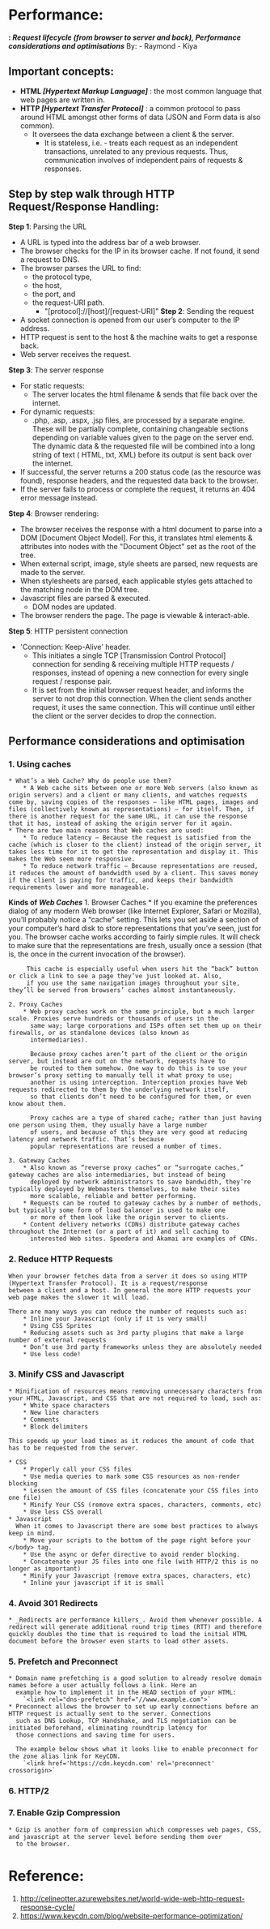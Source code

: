 
# Performance: 
**: _Request lifecycle (from browser to server and back), Performance considerations and optimisations_**
By: 
    - Raymond
    - Kiya


## Important concepts:
* **HTML _[Hypertext Markup Language]_** : the most common language that web pages are written in.
* **HTTP _[Hypertext Transfer Protocol]_** : a common protocol to pass around HTML amongst other forms of data (JSON and Form data is also common).
    * It oversees the data exchange between a client & the server.
        * It is stateless, i.e. - treats each request as an independent transactions, unrelated to any previous requests. Thus, communication involves of independent pairs of requests & responses.
## Step by step walk through HTTP Request/Response Handling:
**Step 1**: Parsing the URL
* A URL is typed into the address bar of a web browser.
* The browser checks for the IP in its browser cache. If not found, it send a request to DNS.
* The browser parses the URL to find: 
    * the protocol type, 
    * the host, 
    * the port, and 
    * the request-URI path.
        * "[protocol]://[host]/[request-URI]"
**Step 2**: Sending the request
* A socket connection is opened from our user’s computer to the IP address.
* HTTP request is sent to the host & the machine waits to get a response back.
* Web server receives the request.

**Step 3**: The server response
* For static requests:
    * The server locates the html filename & sends that file back over the internet.
* For dynamic requests:
    * .php, .asp, .aspx, .jsp files, are processed by a separate engine. These will be partially complete, containing changeable
       sections depending on variable values given to the page on the server end. The dynamic data & the requested file will be 
       combined into a long string of text ( HTML, txt, XML) before its output is sent back over the internet.
* If successful, the server returns a 200 status code (as the resource was found), response headers, and the requested data back to the browser.
* If the server fails to process or complete the request, it returns an 404 error message instead.

**Step 4**: Browser rendering:
* The browser receives the response with a html document to parse into a DOM [Document Object Model]. For this, it translates html
elements & attributes into nodes with the "Document Object" set as the root of the tree.
* When external script, image, style sheets are parsed, new requests are made to the server.
* When stylesheets are parsed, each applicable styles gets attached to the matching node in the DOM tree.
* Javascript files are parsed & executed.
    * DOM nodes are updated.
* The browser renders the page. The page is viewable & interact-able.

**Step 5**: HTTP persistent connection
* 'Connection: Keep-Alive' header.
    * This initiates a single TCP [Transmission Control Protocol] connection for sending & receiving multiple HTTP requests / responses, instead of opening a new connection for every single request / response pair.
    * It is set from the initial browser request header, and informs the server to not drop this connection. When the client 
       sends another request, it uses the same connection. This will continue until either the client or the server decides to drop the
       connection.

## Performance considerations and optimisation

### 1. Using caches
    * What’s a Web Cache? Why do people use them?
        * A Web cache sits between one or more Web servers (also known as origin servers) and a client or many clients, and watches requests come by, saving copies of the responses — like HTML pages, images and files (collectively known as representations) — for itself. Then, if there is another request for the same URL, it can use the response that it has, instead of asking the origin server for it again.
    * There are two main reasons that Web caches are used:
        * To reduce latency — Because the request is satisfied from the cache (which is closer to the client) instead of the origin server, it takes less time for it to get the representation and display it. This makes the Web seem more responsive.
        * To reduce network traffic — Because representations are reused, it reduces the amount of bandwidth used by a client. This saves money if the client is paying for traffic, and keeps their bandwidth requirements lower and more manageable.

**Kinds of _Web Caches_**
    1. Browser Caches
        * If you examine the preferences dialog of any modern Web browser (like Internet Explorer, Safari or Mozilla), you’ll probably
          notice a “cache” setting. This lets you set aside a section of your computer’s hard disk to store representations that you’ve
          seen, just for you. The browser cache works according to fairly simple rules. It will check to make sure that the 
          representations are fresh, usually once a session (that is, the once in the current invocation of the browser).

         This cache is especially useful when users hit the “back” button or click a link to see a page they’ve just looked at. Also, 
         if you use the same navigation images throughout your site, they’ll be served from browsers’ caches almost instantaneously.

    2. Proxy Caches
        * Web proxy caches work on the same principle, but a much larger scale. Proxies serve hundreds or thousands of users in the 
          same way; large corporations and ISPs often set them up on their firewalls, or as standalone devices (also known as
          intermediaries).

          Because proxy caches aren’t part of the client or the origin server, but instead are out on the network, requests have to 
          be routed to them somehow. One way to do this is to use your browser’s proxy setting to manually tell it what proxy to use;
          another is using interception. Interception proxies have Web requests redirected to them by the underlying network itself, 
          so that clients don’t need to be configured for them, or even know about them.

          Proxy caches are a type of shared cache; rather than just having one person using them, they usually have a large number 
          of users, and because of this they are very good at reducing latency and network traffic. That’s because 
          popular representations are reused a number of times.

    3. Gateway Caches
        * Also known as “reverse proxy caches” or “surrogate caches,” gateway caches are also intermediaries, but instead of being 
          deployed by network administrators to save bandwidth, they’re typically deployed by Webmasters themselves, to make their sites
          more scalable, reliable and better performing.
        * Requests can be routed to gateway caches by a number of methods, but typically some form of load balancer is used to make one 
          or more of them look like the origin server to clients.
        * Content delivery networks (CDNs) distribute gateway caches throughout the Internet (or a part of it) and sell caching to
          interested Web sites. Speedera and Akamai are examples of CDNs.

### 2. Reduce HTTP Requests
    When your browser fetches data from a server it does so using HTTP (Hypertext Transfer Protocol). It is a request/response 
    between a client and a host. In general the more HTTP requests your web page makes the slower it will load.

    There are many ways you can reduce the number of requests such as:
        * Inline your Javascript (only if it is very small)
        * Using CSS Sprites
        * Reducing assets such as 3rd party plugins that make a large number of external requests
        * Don’t use 3rd party frameworks unless they are absolutely needed
        * Use less code!

### 3. Minify CSS and Javascript
    * Minification of resources means removing unnecessary characters from your HTML, Javascript, and CSS that are not required to load, such as:
        * White space characters
        * New line characters
        * Comments
        * Block delimiters

    This speeds up your load times as it reduces the amount of code that has to be requested from the server.

    * CSS
        * Properly call your CSS files
        * Use media queries to mark some CSS resources as non-render blocking
        * Lessen the amount of CSS files (concatenate your CSS files into one file)
        * Minify Your CSS (remove extra spaces, characters, comments, etc)
        * Use less CSS overall
    * Javascript
      When it comes to Javascript there are some best practices to always keep in mind.
        * Move your scripts to the bottom of the page right before your </body> tag.
        * Use the async or defer directive to avoid render blocking.
        * Concatenate your JS files into one file (with HTTP/2 this is no longer as important)
        * Minify your Javascript (remove extra spaces, characters, etc)
        * Inline your javascript if it is small

### 4. Avoid 301 Redirects
    * _Redirects are performance killers_. Avoid them whenever possible. A redirect will generate additional round trip times (RTT) and therefore quickly doubles the time that is required to load the initial HTML document before the browser even starts to load other assets.
### 5. Prefetch and Preconnect
    * Domain name prefetching is a good solution to already resolve domain names before a user actually follows a link. Here an 
      example how to implement it in the HEAD section of your HTML:
        `<link rel="dns-prefetch" href="//www.example.com">`
    * Preconnect allows the browser to set up early connections before an HTTP request is actually sent to the server. Connections 
      such as DNS Lookup, TCP Handshake, and TLS negotiation can be initiated beforehand, eliminating roundtrip latency for 
      those connections and saving time for users.

      The example below shows what it looks like to enable preconnect for the zone alias link for KeyCDN.
        `<link href='https://cdn.keycdn.com' rel='preconnect' crossorigin>`
### 6. HTTP/2
### 7. Enable Gzip Compression
    * Gzip is another form of compression which compresses web pages, CSS, and javascript at the server level before sending them over
      to the browser. 


# Reference: 
1. http://celineotter.azurewebsites.net/world-wide-web-http-request-response-cycle/
2. https://www.keycdn.com/blog/website-performance-optimization/

